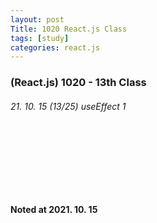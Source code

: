 ```yaml
---
layout: post
Title: 1020 React.js Class
tags: [study]
categories: react.js
---
```


### (React.js) 1020 - 13th Class

###### 21. 10. 15 (13/25) useEffect 1



<br/>

<br/>

<br />

<br />

<br />

<br />

__Noted at 2021. 10. 15__



